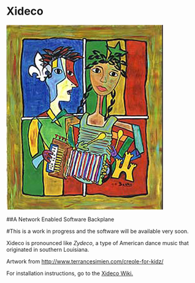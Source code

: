 # Xideco
![](https://github.com/MrYsLab/xideco/blob/master/documentation/images/kids.jpg)

##A Network Enabled Software Backplane

#This is a work in progress and the software will be available very soon.

    
Xideco is pronounced like _*Zydeco*_, a type of American dance music that originated in southern Louisiana.

       
Artwork from http://www.terrancesimien.com/creole-for-kidz/

For installation instructions, go to the [Xideco Wiki.](https://github.com/MrYsLab/xideco/wiki)